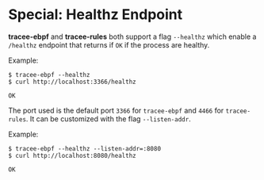 # Special: Healthz Endpoint

**tracee-ebpf** and **tracee-rules** both support a flag `--healthz` which enable a
`/healthz` endpoint that returns if `OK` if the process are healthy.

Example:

```
$ tracee-ebpf --healthz
$ curl http://localhost:3366/healthz

OK
```

The port used is the default port `3366` for `tracee-ebpf` and `4466` for `tracee-rules`.
It can be customized with the flag `--listen-addr`. 

Example:

```
$ tracee-ebpf --healthz --listen-addr=:8080
$ curl http://localhost:8080/healthz

OK
```

